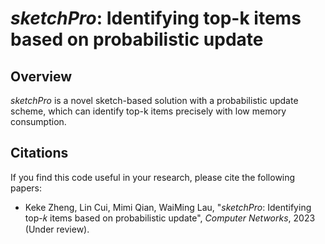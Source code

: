 # _sketchPro_: Identifying top-k items based on probabilistic update

## Overview
_sketchPro_ is a novel sketch-based solution with a probabilistic update scheme, which can identify top-k items precisely with low memory consumption.


## Citations

If you find this code useful in your research, please cite the following papers:

* Keke Zheng, Lin Cui, Mimi Qian, WaiMing Lau, "_sketchPro_: Identifying top-𝑘 items based on probabilistic update", _Computer Networks_, 2023 (Under review).
